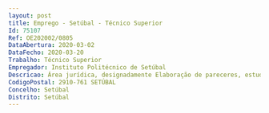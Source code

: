 ```yaml
--- 
layout: post
title: Emprego - Setúbal - Técnico Superior
Id: 75107
Ref: OE202002/0805
DataAbertura: 2020-03-02
DataFecho: 2020-03-20
Trabalho: Técnico Superior
Empregador: Instituto Politécnico de Setúbal
Descricao: Área jurídica, designadamente Elaboração de pareceres, estudos e informações de natureza jurídica Colaboração na elaboração de contratos, protocolos e outros documentos de natureza contratual Colaboração na preparação de regulamentos ou outros normativos Apoio jurídico em processos disciplinares Apoio jurídico em diversas áreas de actuação do IPS Assegura a recolha, tratamento e difusão de legislação relevante para o IPS.
CodigoPostal: 2910-761 SETÚBAL
Concelho: Setúbal
Distrito: Setúbal
--- 
```

